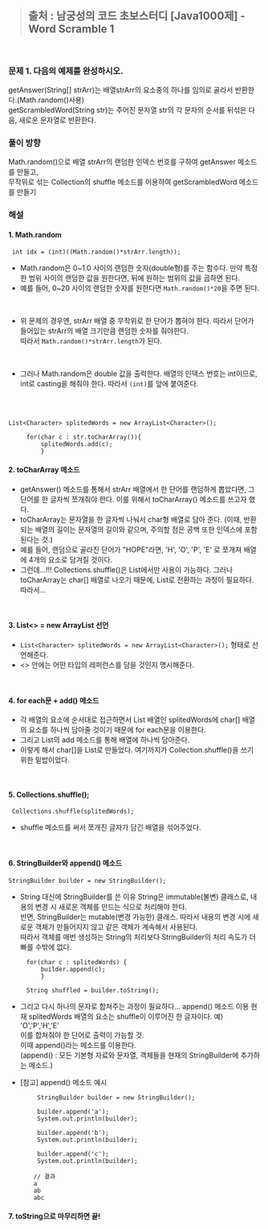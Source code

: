 
> ## 출처 : 남궁성의 코드 초보스터디 [Java1000제] - Word Scramble 1 
<br>

### 문제 1. 다음의 예제를 완성하시오.
getAnswer(String[] strArr)는 배열strArr의 요소중의 하나를 임의로 골라서 반환한다.(Math.random()사용)  
getScrambledWord(String str)는 주어진 문자열 str의 각 문자의 순서를 뒤섞은 다음, 새로운 문자열로 반환한다.
<br>

### 풀이 방향
Math.random()으로 배열 strArr의 랜덤한 인덱스 번호를 구하여 getAnswer 메소드를 만들고,  
무작위로 섞는 Collection의 shuffle 메소드를 이용하여 getScrambledWord 메소드를 만들기
<br>

### 해설

#### 1. Math.random

```
 int idx = (int)((Math.random()*strArr.length));

```
- Math.random은 0~1.0 사이의 랜덤한 숫자(double형)를 주는 함수다. 만약 특정한 범위 사이의 랜덤한 값을 원한다면, 뒤에 원하는 범위의 값을 곱하면 된다.  
- 예를 들어, 0~20 사이의 랜덤한 숫자를 원한다면 `Math.random()*20`을 주면 된다.  
<br>

- 위 문제의 경우엔, strArr 배열 중 무작위로 한 단어가 뽑혀야 한다. 따라서 단어가 들어있는 strArr의 배열 크기만큼 랜덤한 숫자를 줘야한다.  
따라서 `Math.random()*strArr.length`가 된다.  
<br>

- 그러나 Math.random은 double 값을 출력한다. 배열의 인덱스 번호는 int이므로, int로 casting을 해줘야 한다. 따라서 `(int)`를 앞에 붙여준다.  
<br>
<br>


```
List<Character> splitedWords = new ArrayList<Character>();

   	 for(char c : str.toCharArray()){
   		 splitedWords.add(c);
   		 }

```

#### 2. toCharArray 메소드
- getAnswer() 메소드를 통해서 strArr 배열에서 한 단어를 랜덤하게 뽑았다면, 그 단어를 한 글자씩 쪼개줘야 한다. 이를 위해서 toCharArray() 메소드를 쓰고자 했다.
- toCharArray는 문자열을 한 글자씩 나눠서 char형 배열로 담아 준다. (이때, 반환되는 배열의 길이는 문자열의 길이와 같으며, 주의할 점은 공백 또한 인덱스에 포함된다는 것.)
- 예를 들어, 랜덤으로 골라진 단어가 "HOPE"라면, 'H', 'O', 'P', 'E' 로 쪼개져 배열에 4개의 요소로 담겨질 것이다.
- 그런데...!!! Collections.shuffle()은 List에서만 사용이 가능하다.
그러나 toCharArray는 char[] 배열로 나오기 때문에, List로 전환하는 과정이 필요하다. 따라서...
<br>

#### 3. List<> = new ArrayList 선언
- `List<Character> splitedWords = new ArrayList<Character>();` 형태로 선언해준다.
- <> 안에는 어떤 타입의 레퍼런스를 담을 것인지 명시해준다.
<br>

#### 4. for each문 + add() 메소드 
- 각 배열의 요소에 순서대로 접근하면서 List 배열인 splitedWords에 char[] 배열의 요소를 하나씩 담아줄 것이기 때문에 for each문을 이용한다. 
- 그리고 List의 add 메소드를 통해 배열에 하나씩 담아준다.
- 이렇게 해서 char[]을 List로 만들었다. 여기까지가 Collection.shuffle()을 쓰기 위한 밑밥이었다.
<br>

#### 5. Collections.shuffle();

```
 Collections.shuffle(splitedWords);

```
- shuffle 메소드를 써서 쪼개진 글자가 담긴 배열을 섞어주었다.
<br>

#### 6. StringBuilder와 append() 메소드

```
StringBuilder builder = new StringBuilder();

```
- String 대신에 StringBuilder를 쓴 이유
String은 immutable(불변) 클래스로, 내용의 변경 시 새로운 객체를 만드는 식으로 처리해야 한다.  
반면, StringBuilder는 mutable(변경 가능한) 클래스. 따라서 내용의 변경 시에 새로운 객체가 만들어지지 않고 같은 객체가 계속해서 사용된다.  
따라서 객체를 매번 생성하는 String의 처리보다 StringBuilder의 처리 속도가 더 빠를 수밖에 없다.

```
   	 for(char c : splitedWords) {
   		 builder.append(c);
   		 }

   	 String shuffled = builder.toString();

```

- 그리고 다시 하나의 문자로 합쳐주는 과정이 필요하다... append() 메소드 이용
현재 splitedWords 배열의 요소는 shuffle이 이루어진 한 글자이다. 예) 'O','P','H','E'  
이를 합쳐줘야 한 단어로 출력이 가능할 것.  
이때 append()라는 메소드를 이용한다.  
(append() : 모든 기본형 자료와 문자열, 객체들을 현재의 StringBuilder에 추가하는 메소드.)  

- [참고] append() 메소드 예시 
```
		StringBuilder builder = new StringBuilder();

		builder.append('a');
		System.out.println(builder);

		builder.append('b');
		System.out.println(builder);

		builder.append('c');
		System.out.println(builder);

       // 결과
       a
       ab
       abc

```

#### 7. toString으로 마무리하면 끝!  

